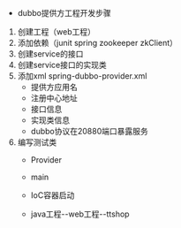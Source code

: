 * dubbo提供方工程开发步骤
1. 创建工程（web工程）
2. 添加依赖（junit spring zookeeper zkClient）
3. 创建service的接口
4. 创建service接口的实现类
5. 添加xml spring-dubbo-provider.xml
    * 提供方应用名
    * 注册中心地址
    * 接口信息
    * 实现类信息
    * dubbo协议在20880端口暴露服务
6. 编写测试类
    * Provider
    * main 
    * IoC容器启动
    
    * java工程--web工程--ttshop